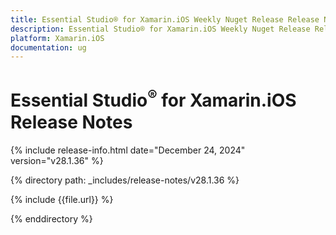 ```yaml
---
title: Essential Studio® for Xamarin.iOS Weekly Nuget Release Release Notes  
description: Essential Studio® for Xamarin.iOS Weekly Nuget Release Release Notes  
platform: Xamarin.iOS
documentation: ug
---
```


# Essential Studio<sup>®</sup> for Xamarin.iOS  Release Notes  

{% include release-info.html date="December 24, 2024"  version="v28.1.36" %} 

{% directory path: _includes/release-notes/v28.1.36 %}

{% include {{file.url}} %}

{% enddirectory %}